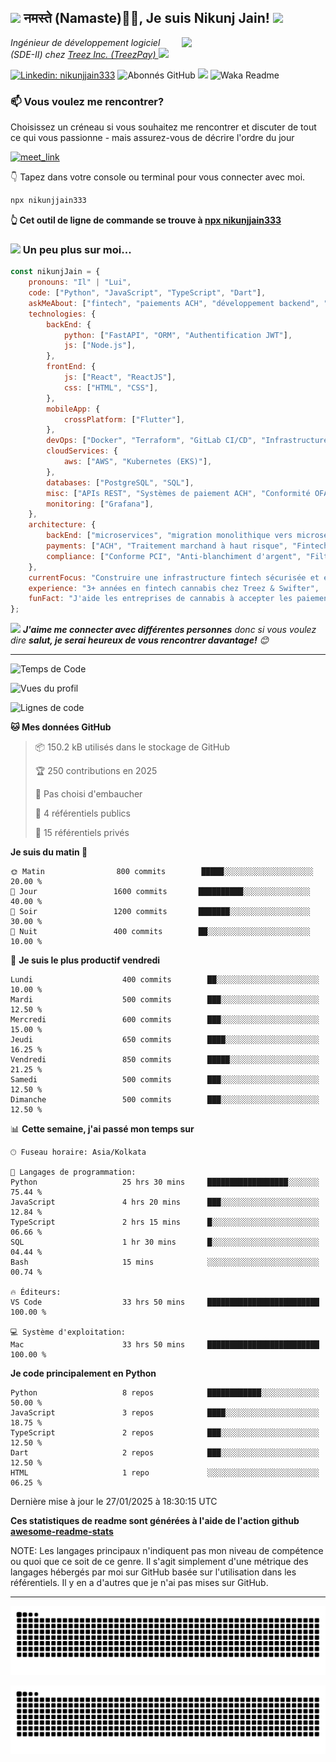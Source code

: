 <h2><img src="https://emojis.slackmojis.com/emojis/images/1531849430/4246/blob-sunglasses.gif?1531849430" width="30"/> नमस्ते (Namaste)🙏🏻, Je suis Nikunj Jain! <img src="https://media.giphy.com/media/12oufCB0MyZ1Go/giphy.gif" width="50"></h2>
<img align='right' src="https://media.giphy.com/media/M9gbBd9nbDrOTu1Mqx/giphy.gif" width="230">
<p><em>Ingénieur de développement logiciel (SDE-II) chez <a href="https://treez.com/">Treez Inc. (TreezPay)
</a><img src="https://media.giphy.com/media/WUlplcMpOCEmTGBtBW/giphy.gif" width="30"> 
</em></p>

[![Linkedin: nikunjjain333](https://img.shields.io/badge/-nikunjjain333-blue?style=flat-square&logo=Linkedin&logoColor=white&link=https://www.linkedin.com/in/nikunjjain333/)](https://www.linkedin.com/in/nikunjjain333/)
![Abonnés GitHub](https://img.shields.io/github/followers/nikunjjain333?label=Suivre&style=social)
![](https://visitor-badge.glitch.me/badge?page_id=nikunjjain333.nikunjjain333)
![Waka Readme](https://github.com/nikunjjain333/nikunjjain333/workflows/Waka%20Readme/badge.svg)

### 📫 Vous voulez me rencontrer?

Choisissez un créneau si vous souhaitez me rencontrer et discuter de tout ce qui vous passionne - mais assurez-vous de décrire l'ordre du jour

<a href="mailto:nikunjjain333@gmail.com" target="_blank"><img width="498" alt="meet_link" src="https://user-images.githubusercontent.com/15426564/144297439-f530f383-e73e-41e0-9914-a9b7d3f432e5.png"></a>

👇 Tapez dans votre console ou terminal pour vous connecter avec moi.

```bash
npx nikunjjain333
```
**👆 Cet outil de ligne de commande se trouve à [npx nikunjjain333](https://github.com/nikunjjain333/npx_card)**

### <img src="https://media.giphy.com/media/VgCDAzcKvsR6OM0uWg/giphy.gif" width="50"> Un peu plus sur moi...  

```javascript
const nikunjJain = {
    pronouns: "Il" | "Lui",
    code: ["Python", "JavaScript", "TypeScript", "Dart"],
    askMeAbout: ["fintech", "paiements ACH", "développement backend", "microservices", "systèmes évolutifs"],
    technologies: {
        backEnd: {
            python: ["FastAPI", "ORM", "Authentification JWT"],
            js: ["Node.js"],
        },
        frontEnd: {
            js: ["React", "ReactJS"],
            css: ["HTML", "CSS"],
        },
        mobileApp: {
            crossPlatform: ["Flutter"],
        },
        devOps: ["Docker", "Terraform", "GitLab CI/CD", "Infrastructure as Code"],
        cloudServices: {
            aws: ["AWS", "Kubernetes (EKS)"],
        },
        databases: ["PostgreSQL", "SQL"],
        misc: ["APIs REST", "Systèmes de paiement ACH", "Conformité OFAC", "KYC/KYB"],
        monitoring: ["Grafana"],
    },
    architecture: {
        backEnd: ["microservices", "migration monolithique vers microservices"],
        payments: ["ACH", "Traitement marchand à haut risque", "Fintech cannabis"],
        compliance: ["Conforme PCI", "Anti-blanchiment d'argent", "Filtrage OFAC"],
    },
    currentFocus: "Construire une infrastructure fintech sécurisée et évolutive pour les industries à haut risque",
    experience: "3+ années en fintech cannabis chez Treez & Swifter",
    funFact: "J'aide les entreprises de cannabis à accepter les paiements numériques légalement dans plus de 27 États américains! 🌿💳"
};
```

<img src="https://media.giphy.com/media/LnQjpWaON8nhr21vNW/giphy.gif" width="60"> <em><b>J'aime me connecter avec différentes personnes</b> donc si vous voulez dire <b>salut, je serai heureux de vous rencontrer davantage!</b> 😊</em>

---
<!--START_SECTION:waka-->
![Temps de Code](http://img.shields.io/badge/Temps%20de%20Code-2%2C500%20hrs%2030%20mins-blue)

![Vues du profil](http://img.shields.io/badge/Vues%20du%20profil-150-blue)

![Lignes de code](https://img.shields.io/badge/De%20Hello%20World%20j%27ai%20%C3%A9crit-2.5%20million%20lignes%20de%20code-blue)

**🐱 Mes données GitHub** 

> 📦 150.2 kB utilisés dans le stockage de GitHub 
 > 
> 🏆 250 contributions en 2025
 > 
> 🚫 Pas choisi d'embaucher
 > 
> 📜 4 référentiels publics 
 > 
> 🔑 15 référentiels privés 
 > 
**Je suis du matin 🐤** 

```text
🌞 Matin                800 commits        █████░░░░░░░░░░░░░░░░░░░░   20.00 % 
🌆 Jour                 1600 commits       ██████████░░░░░░░░░░░░░░░   40.00 % 
🌃 Soir                 1200 commits       ███████░░░░░░░░░░░░░░░░░░   30.00 % 
🌙 Nuit                 400 commits        ██░░░░░░░░░░░░░░░░░░░░░░░   10.00 % 
```
📅 **Je suis le plus productif vendredi** 

```text
Lundi                    400 commits        ██░░░░░░░░░░░░░░░░░░░░░░░   10.00 % 
Mardi                    500 commits        ███░░░░░░░░░░░░░░░░░░░░░░   12.50 % 
Mercredi                 600 commits        ███░░░░░░░░░░░░░░░░░░░░░░   15.00 % 
Jeudi                    650 commits        ████░░░░░░░░░░░░░░░░░░░░░   16.25 % 
Vendredi                 850 commits        █████░░░░░░░░░░░░░░░░░░░░   21.25 % 
Samedi                   500 commits        ███░░░░░░░░░░░░░░░░░░░░░░   12.50 % 
Dimanche                 500 commits        ███░░░░░░░░░░░░░░░░░░░░░░   12.50 % 
```


📊 **Cette semaine, j'ai passé mon temps sur** 

```text
🕑︎ Fuseau horaire: Asia/Kolkata

💬 Langages de programmation: 
Python                   25 hrs 30 mins     ██████████████████░░░░░░░   75.44 % 
JavaScript               4 hrs 20 mins      ███░░░░░░░░░░░░░░░░░░░░░░   12.84 % 
TypeScript               2 hrs 15 mins      █░░░░░░░░░░░░░░░░░░░░░░░░   06.66 % 
SQL                      1 hr 30 mins       █░░░░░░░░░░░░░░░░░░░░░░░░   04.44 % 
Bash                     15 mins            ░░░░░░░░░░░░░░░░░░░░░░░░░   00.74 % 

🔥 Éditeurs: 
VS Code                  33 hrs 50 mins     █████████████████████████   100.00 % 

💻 Système d'exploitation: 
Mac                      33 hrs 50 mins     █████████████████████████   100.00 % 
```

**Je code principalement en Python** 

```text
Python                   8 repos            ████████████░░░░░░░░░░░░░   50.00 % 
JavaScript               3 repos            ████░░░░░░░░░░░░░░░░░░░░░   18.75 % 
TypeScript               2 repos            ███░░░░░░░░░░░░░░░░░░░░░░   12.50 % 
Dart                     2 repos            ███░░░░░░░░░░░░░░░░░░░░░░   12.50 % 
HTML                     1 repo             ░░░░░░░░░░░░░░░░░░░░░░░░░   06.25 % 
```




 Dernière mise à jour le 27/01/2025 à 18:30:15 UTC
<!--END_SECTION:waka-->

**Ces statistiques de readme sont générées à l'aide de l'action github [awesome-readme-stats](https://github.com/anmol098/waka-readme-stats)**

NOTE: Les langages principaux n'indiquent pas mon niveau de compétence ou quoi que ce soit de ce genre. Il s'agit simplement d'une métrique des langages hébergés par moi sur GitHub basée sur l'utilisation dans les référentiels. Il y en a d'autres que je n'ai pas mises sur GitHub.

---

![Animation du serpent](https://raw.githubusercontent.com/nikunjjain333/nikunjjain333/output/github-contribution-grid-snake-dark.svg)

<div align="center">
  <img src="https://raw.githubusercontent.com/nikunjjain333/nikunjjain333/output/github-contribution-grid-snake.svg" alt="Animation du serpent" />
</div>